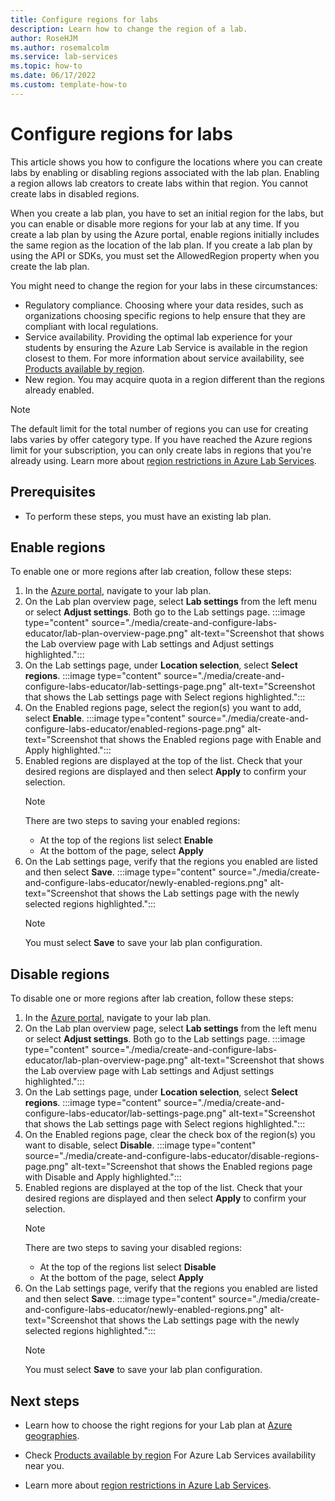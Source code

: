 ```yaml
---
title: Configure regions for labs
description: Learn how to change the region of a lab. 
author: RoseHJM
ms.author: rosemalcolm
ms.service: lab-services
ms.topic: how-to 
ms.date: 06/17/2022
ms.custom: template-how-to 
---
```


# Configure regions for labs

This article shows you how to configure the locations where you can create labs by enabling or disabling regions associated with the lab plan. Enabling a region allows lab creators to create labs within that region. You cannot create labs in disabled regions. 

When you create a lab plan, you have to set an initial region for the labs, but you can enable or disable more regions for your lab at any time. If you create a lab plan by using the Azure portal, enable regions initially includes the same region as the location of the lab plan. If you create a lab plan by using the API or SDKs, you must set the AllowedRegion property when you create the lab plan. 

You might need to change the region for your labs in these circumstances:
- Regulatory compliance. Choosing where your data resides, such as organizations choosing specific regions to help ensure that they are compliant with local regulations. 
- Service availability. Providing the optimal lab experience for your students by ensuring the Azure Lab Service is available in the region closest to them. For more information about service availability, see [Products available by region](https://azure.microsoft.com/global-infrastructure/services/?products=lab-services).
- New region. You may acquire quota in a region different than the regions already enabled.

> [!NOTE]
> The default limit for the total number of regions you can use for creating labs varies by offer category type. If you have reached the Azure regions limit for your subscription, you can only create labs in regions that you're already using.
> Learn more about [region restrictions in Azure Lab Services](./capacity-limits.md#azure-region-restrictions).

## Prerequisites

- To perform these steps, you must have an existing lab plan.

## Enable regions

To enable one or more regions after lab creation, follow these steps:

1. In the [Azure portal](https://portal.azure.com), navigate to your lab plan.
1. On the Lab plan overview page, select **Lab settings** from the left menu or select **Adjust settings**. Both go to the Lab settings page.
   :::image type="content" source="./media/create-and-configure-labs-educator/lab-plan-overview-page.png" alt-text="Screenshot that shows the Lab overview page with Lab settings and Adjust settings highlighted.":::
1. On the Lab settings page, under **Location selection**, select **Select regions**.
   :::image type="content" source="./media/create-and-configure-labs-educator/lab-settings-page.png" alt-text="Screenshot that shows the Lab settings page with Select regions highlighted.":::
1. On the Enabled regions page, select the region(s) you want to add, select **Enable**.
   :::image type="content" source="./media/create-and-configure-labs-educator/enabled-regions-page.png" alt-text="Screenshot that shows the Enabled regions page with Enable and Apply highlighted.":::
1. Enabled regions are displayed at the top of the list. Check that your desired regions are displayed and then select **Apply** to confirm your selection.
   > [!NOTE]
   > There are two steps to saving your enabled regions: 
   > - At the top of the regions list select **Enable**
   > - At the bottom of the page, select **Apply** 
1. On the Lab settings page, verify that the regions you enabled are listed and then select **Save**. 
   :::image type="content" source="./media/create-and-configure-labs-educator/newly-enabled-regions.png" alt-text="Screenshot that shows the Lab settings page with the newly selected regions highlighted.":::
   > [!NOTE]
   > You must select **Save** to save your lab plan configuration. 

## Disable regions 

To disable one or more regions after lab creation, follow these steps:

1. In the [Azure portal](https://portal.azure.com), navigate to your lab plan.
1. On the Lab plan overview page, select **Lab settings** from the left menu or select **Adjust settings**. Both go to the Lab settings page.
   :::image type="content" source="./media/create-and-configure-labs-educator/lab-plan-overview-page.png" alt-text="Screenshot that shows the Lab overview page with Lab settings and Adjust settings highlighted.":::
1. On the Lab settings page, under **Location selection**, select **Select regions**.
   :::image type="content" source="./media/create-and-configure-labs-educator/lab-settings-page.png" alt-text="Screenshot that shows the Lab settings page with Select regions highlighted.":::
1. On the Enabled regions page, clear the check box of the region(s) you want to disable, select **Disable**.
   :::image type="content" source="./media/create-and-configure-labs-educator/disable-regions-page.png" alt-text="Screenshot that shows the Enabled regions page with Disable and Apply highlighted.":::
1. Enabled regions are displayed at the top of the list. Check that your desired regions are displayed and then select **Apply** to confirm your selection.
   > [!NOTE]
   > There are two steps to saving your disabled regions: 
   > - At the top of the regions list select **Disable**
   > - At the bottom of the page, select **Apply** 
1. On the Lab settings page, verify that the regions you enabled are listed and then select **Save**. 
   :::image type="content" source="./media/create-and-configure-labs-educator/newly-enabled-regions.png" alt-text="Screenshot that shows the Lab settings page with the newly selected regions highlighted.":::
   > [!NOTE]
   > You must select **Save** to save your lab plan configuration. 

## Next steps

- Learn how to choose the right regions for your Lab plan at [Azure geographies](https://azure.microsoft.com/global-infrastructure/geographies/#overview).

- Check [Products available by region](https://azure.microsoft.com/global-infrastructure/services/?products=lab-services) For Azure Lab Services availability near you.

- Learn more about [region restrictions in Azure Lab Services](./capacity-limits.md#azure-region-restrictions).
